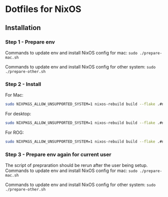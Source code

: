 # Dotfiles for NixOS

## Installation

### Step 1 - Prepare env
Commands to update env and install NixOS config for mac:
```sudo ./prepare-mac.sh```

Commands to update env and install NixOS config for other system:
```sudo ./prepare-other.sh```

### Step 2 - Install
For Mac:
```bash
sudo NIXPKGS_ALLOW_UNSUPPORTED_SYSTEM=1 nixos-rebuild build --flake .#nixos-mac --impure --show-trace
```

For desktop:
```bash
sudo NIXPKGS_ALLOW_UNSUPPORTED_SYSTEM=1 nixos-rebuild build --flake .#nixos-desktop --impure --show-trace
```

For ROG:
```bash
sudo NIXPKGS_ALLOW_UNSUPPORTED_SYSTEM=1 nixos-rebuild build --flake .#nixos-rog --impure --show-trace
```
### Step 3 - Prepare env again for current user
The script of prepraration should be rerun after the user being setup.
Commands to update env and install NixOS config for mac:
```sudo ./prepare-mac.sh```

Commands to update env and install NixOS config for other system:
```sudo ./prepare-other.sh```
